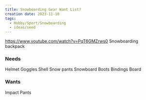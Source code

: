 ```yaml
---
title: Snowboarding Gear Want List?
creation date: 2023-11-10
tags:
  - Hobby/Sport/Snowboarding
  - ideas/seed
---
```


https://www.youtube.com/watch?v=PqT6GMZrws0
Snowboarding backpack

### Needs
Helmet
Goggles
Shell
Snow pants
Snowboard Boots
Bindings
Board

### Wants
Impact Pants
